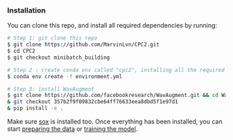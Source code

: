 ### Installation

You can clone this repo, and install all required dependencies by running:

```bash
# Step 1: git clone this repo
$ git clone https://github.com/MarvinLvn/CPC2.git
$ cd CPC2
$ git checkout minibatch_building

# Step 2 : create conda env called "cpc2", installing all the required dependencies
$ conda env create -f environment.yml

# Step 3: install WavAugment
$ git clone https://github.com/facebookresearch/WavAugment.git && cd WavAugment
& git checkout 357b2f9f09832cbe64ff76633eea8dbd5f1e97d1
& pip install -e .
```

Make sure [sox](http://sox.sourceforge.net/) is installed too.
Once everything has been installed, you can start [preparing the data](../docs/data_preparation.md) or [training the model](../docs/training_and_eval.md).

